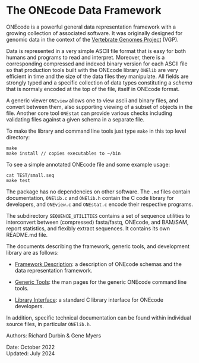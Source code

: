# The ONEcode Data Framework

ONEcode is a powerful general data representation framework with a growing collection of associated software. It was originally designed for genomic data in the context of the
[Vertebrate Genomes Project](http://vertebrategenomesproject.org) (VGP).   

Data is represented in a very simple ASCII file format that is easy for both humans and
programs to read and interpret.  Moreover, there is a corresponding compressed and indexed binary
version for each ASCII file so that production tools built with the
ONEcode library `ONElib` are very efficient in time and the
size of the data files they manipulate.  All fields are strongly typed
and a specific collection of data types constituting a *schema* that
is normaly encoded at the top of the file, itself in ONEcode format.

A generic viewer `ONEview` allows one to view ascii and binary files,
and convert between them, also supporting viewing of a subset of
objects in the file.  Another core tool `ONEstat` can provide various
checks including validating files against a given schema in a separate file.

To make the library and command line tools just type `make` in this top level directory:

```
make
make install // copies executables to ~/bin
```

To see a simple annotated ONEcode file and some example usage:

```
cat TEST/small.seq
make test
```

The package has no dependencies on other software.
The `.md` files contain documentation, `ONElib.c` and
`ONElib.h` contain the C code library for developers, and
`ONEview.c` and `ONEstat.c` encode their respective programs.

The subdirectory `SEQUENCE_UTILITIES` contains a set of sequence utilities to interconvert between (compressed) fasta/fastq, ONEcode, and BAM/SAM, report statistics, and flexibly extract sequences. It contains its own README.md file.
 
The documents describing the framework, generic tools, and development library are as follows:

- [Framework Description](https://github.com/thegenemyers/ONE-Code/blob/master/Format-description.md): a description of ONEcode schemas and the data representation framework.

- [Generic Tools](https://github.com/thegenemyers/ONE-Code/blob/master/Generic-tools.md): the man pages for the generic ONEcode command line tools.

- [Library Interface](https://github.com/thegenemyers/ONE-Code/blob/master/Library-interface.md):
a standard C library interface for ONEcode developers.

In addition, specific technical documentation can be found within
individual source files, in particular ```ONElib.h```.

Authors:  Richard Durbin & Gene Myers

Date: October 2022  
Updated: July 2024
